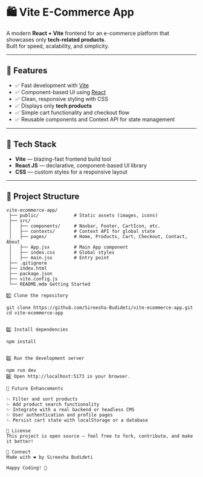 # 🛍️ Vite E-Commerce App

A modern **React + Vite** frontend for an e-commerce platform that showcases only **tech-related products**.  
Built for speed, scalability, and simplicity.

---

## 🚀 Features

- ✅ Fast development with [Vite](https://vitejs.dev/)
- ✅ Component-based UI using [React](https://reactjs.org/)
- ✅ Clean, responsive styling with CSS
- ✅ Displays only **tech products**
- ✅ Simple cart functionality and checkout flow
- ✅ Reusable components and Context API for state management

---

## 🧩 Tech Stack

- **Vite** — blazing-fast frontend build tool
- **React JS** — declarative, component-based UI library
- **CSS** — custom styles for a responsive layout

---

## 📂 Project Structure

```plaintext
vite-ecommerce-app/
 ├── public/             # Static assets (images, icons)
 ├── src/
 │   ├── components/     # Navbar, Footer, CartIcon, etc.
 │   ├── contexts/       # Context API for global state
 │   ├── pages/          # Home, Products, Cart, Checkout, Contact, About
 │   ├── App.jsx         # Main App component
 │   ├── index.css       # Global styles
 │   ├── main.jsx        # Entry point
 ├── .gitignore
 ├── index.html
 ├── package.json
 ├── vite.config.js
 └── README.md⚙️ Getting Started

1️⃣ Clone the repository

git clone https://github.com/Sireesha-Budideti/vite-ecommerce-app.git
cd vite-ecommerce-app


2️⃣ Install dependencies

npm install


3️⃣ Run the development server

npm run dev
4️⃣ Open http://localhost:5173 in your browser.

🔮 Future Enhancements

✨ Filter and sort products
✨ Add product search functionality
✨ Integrate with a real backend or headless CMS
✨ User authentication and profile pages
✨ Persist cart state with localStorage or a database

📝 License
This project is open source — feel free to fork, contribute, and make it better!

🌟 Connect
Made with ❤️ by Sireesha Budideti

Happy Coding! 🚀
